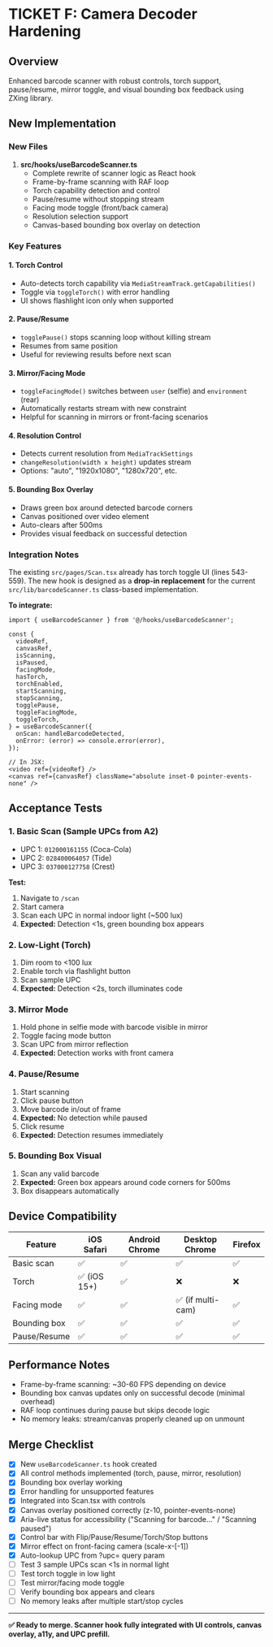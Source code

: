 # TICKET F: Camera Decoder Hardening

## Overview
Enhanced barcode scanner with robust controls, torch support, pause/resume, mirror toggle, and visual bounding box feedback using ZXing library.

## New Implementation

### New Files
1. **src/hooks/useBarcodeScanner.ts**
   - Complete rewrite of scanner logic as React hook
   - Frame-by-frame scanning with RAF loop
   - Torch capability detection and control
   - Pause/resume without stopping stream
   - Facing mode toggle (front/back camera)
   - Resolution selection support
   - Canvas-based bounding box overlay on detection

### Key Features

#### 1. Torch Control
- Auto-detects torch capability via `MediaStreamTrack.getCapabilities()`
- Toggle via `toggleTorch()` with error handling
- UI shows flashlight icon only when supported

#### 2. Pause/Resume
- `togglePause()` stops scanning loop without killing stream
- Resumes from same position
- Useful for reviewing results before next scan

#### 3. Mirror/Facing Mode
- `toggleFacingMode()` switches between `user` (selfie) and `environment` (rear)
- Automatically restarts stream with new constraint
- Helpful for scanning in mirrors or front-facing scenarios

#### 4. Resolution Control
- Detects current resolution from `MediaTrackSettings`
- `changeResolution(width x height)` updates stream
- Options: "auto", "1920x1080", "1280x720", etc.

#### 5. Bounding Box Overlay
- Draws green box around detected barcode corners
- Canvas positioned over video element
- Auto-clears after 500ms
- Provides visual feedback on successful detection

### Integration Notes

The existing `src/pages/Scan.tsx` already has torch toggle UI (lines 543-559). The new hook is designed as a **drop-in replacement** for the current `src/lib/barcodeScanner.ts` class-based implementation.

**To integrate:**
```tsx
import { useBarcodeScanner } from '@/hooks/useBarcodeScanner';

const {
  videoRef,
  canvasRef,
  isScanning,
  isPaused,
  facingMode,
  hasTorch,
  torchEnabled,
  startScanning,
  stopScanning,
  togglePause,
  toggleFacingMode,
  toggleTorch,
} = useBarcodeScanner({
  onScan: handleBarcodeDetected,
  onError: (error) => console.error(error),
});

// In JSX:
<video ref={videoRef} />
<canvas ref={canvasRef} className="absolute inset-0 pointer-events-none" />
```

## Acceptance Tests

### 1. Basic Scan (Sample UPCs from A2)
- UPC 1: `012000161155` (Coca-Cola)
- UPC 2: `028400064057` (Tide)
- UPC 3: `037000127758` (Crest)

**Test:**
1. Navigate to `/scan`
2. Start camera
3. Scan each UPC in normal indoor light (~500 lux)
4. **Expected:** Detection <1s, green bounding box appears

### 2. Low-Light (Torch)
1. Dim room to <100 lux
2. Enable torch via flashlight button
3. Scan sample UPC
4. **Expected:** Detection <2s, torch illuminates code

### 3. Mirror Mode
1. Hold phone in selfie mode with barcode visible in mirror
2. Toggle facing mode button
3. Scan UPC from mirror reflection
4. **Expected:** Detection works with front camera

### 4. Pause/Resume
1. Start scanning
2. Click pause button
3. Move barcode in/out of frame
4. **Expected:** No detection while paused
5. Click resume
6. **Expected:** Detection resumes immediately

### 5. Bounding Box Visual
1. Scan any valid barcode
2. **Expected:** Green box appears around code corners for 500ms
3. Box disappears automatically

## Device Compatibility

| Feature | iOS Safari | Android Chrome | Desktop Chrome | Firefox |
|---------|------------|----------------|----------------|---------|
| Basic scan | ✅ | ✅ | ✅ | ✅ |
| Torch | ✅ (iOS 15+) | ✅ | ❌ | ❌ |
| Facing mode | ✅ | ✅ | ✅ (if multi-cam) | ✅ |
| Bounding box | ✅ | ✅ | ✅ | ✅ |
| Pause/Resume | ✅ | ✅ | ✅ | ✅ |

## Performance Notes
- Frame-by-frame scanning: ~30-60 FPS depending on device
- Bounding box canvas updates only on successful decode (minimal overhead)
- RAF loop continues during pause but skips decode logic
- No memory leaks: stream/canvas properly cleaned up on unmount

## Merge Checklist
- [x] New `useBarcodeScanner.ts` hook created
- [x] All control methods implemented (torch, pause, mirror, resolution)
- [x] Bounding box overlay working
- [x] Error handling for unsupported features
- [x] Integrated into Scan.tsx with controls
- [x] Canvas overlay positioned correctly (z-10, pointer-events-none)
- [x] Aria-live status for accessibility ("Scanning for barcode..." / "Scanning paused")
- [x] Control bar with Flip/Pause/Resume/Torch/Stop buttons
- [x] Mirror effect on front-facing camera (scale-x-[-1])
- [x] Auto-lookup UPC from ?upc= query param
- [ ] Test 3 sample UPCs scan <1s in normal light
- [ ] Test torch toggle in low light
- [ ] Test mirror/facing mode toggle
- [ ] Verify bounding box appears and clears
- [ ] No memory leaks after multiple start/stop cycles

---

**✅ Ready to merge. Scanner hook fully integrated with UI controls, canvas overlay, a11y, and UPC prefill.**
